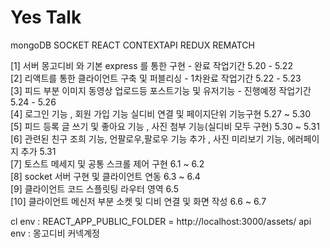 # Yes Talk

mongoDB SOCKET REACT CONTEXTAPI REDUX REMATCH

[1] 서버 몽고디비 와 기본 express 를 통한 구현 - 완료 작업기간 5.20 - 5.22 <br />
[2] 리액트를 통한 클라이언트 구축 및 퍼블리싱 - 1차완료 작업기간 5.22 - 5.23 <br />
[3] 피드 부분 이미지 동영상 업로드등 포스트기능 및 유저기능 - 진행예정 작업기간 5.24 - 5.26 <br />
[4] 로그인 기능 , 회원 가입 기능 실디비 연결 및 페이지단위 기능구현 5.27 ~ 5.30 <br />
[5] 피드 등록 글 쓰기 및 좋아요 기능 , 사진 첨부 기능(실디비 모두 구현) 5.30 ~ 5.31<br />
[6] 관련된 친구 조희 기능, 언팔로우,팔로우 기능 추가 , 사진 미리보기 기능, 에러페이지 추가 5.31 <br />
[7] 토스트 메세지 및 공통 스크롤 제어 구현 6.1 ~ 6.2 <br />
[8] socket 서버 구현 및 클라이언트 연동 6.3 ~ 6.4<br />
[9] 클라이언트 코드 스플릿팅 라우터 영역 6.5 <br />
[10] 클라이언트 메신저 부분 소켓 및 디비 연결 및 화면 작성 6.6 ~ 6.7 <br />

cl env : REACT_APP_PUBLIC_FOLDER = http://localhost:3000/assets/
api env : 몽고디비 커넥계정
